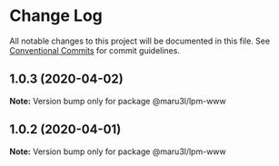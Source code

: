# Change Log

All notable changes to this project will be documented in this file.
See [Conventional Commits](https://conventionalcommits.org) for commit guidelines.

## 1.0.3 (2020-04-02)

**Note:** Version bump only for package @maru3l/lpm-www





## 1.0.2 (2020-04-01)

**Note:** Version bump only for package @maru3l/lpm-www
